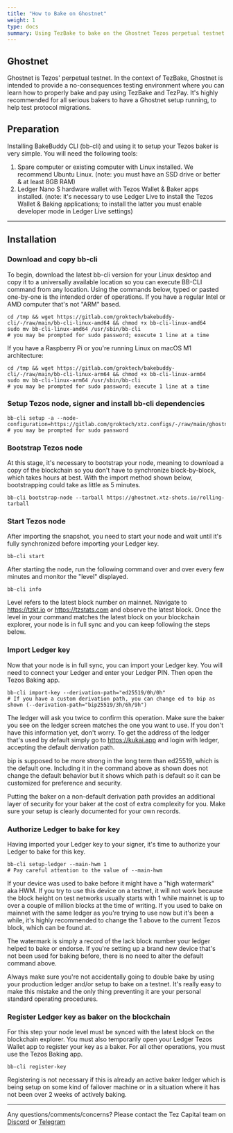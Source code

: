 ```yaml
---
title: "How to Bake on Ghostnet"
weight: 1
type: docs
summary: Using TezBake to bake on the Ghostnet Tezos perpetual testnet
---
```


## Ghostnet

Ghostnet is Tezos' perpetual testnet. In the context of TezBake, Ghostnet is
intended to provide a no-consequences testing environment where you can 
learn how to properly bake and pay using TezBake and TezPay. It's highly
recommended for all serious bakers to have a Ghostnet setup running, to
help test protocol migrations.

## Preparation

Installing BakeBuddy CLI (bb-cli) and using it to setup your Tezos baker is very simple. You will need the following tools:


1. Spare computer or existing computer with Linux installed. We recommend Ubuntu Linux.
   (note: you must have an SSD drive or better & at least 8GB RAM)
2. Ledger Nano S hardware wallet with Tezos Wallet & Baker apps installed.
   (note: it's necessary to use Ledger Live to install the Tezos Wallet & Baking applications; to install the latter you must enable developer mode in Ledger Live settings)

---

## Installation

### Download and copy bb-cli
To begin, download the latest bb-cli version for your Linux desktop and copy it to a universally available location so you can execute BB-CLI command from any location. Using the commands below, typed or pasted one-by-one is the intended order of operations.
If you have a regular Intel or AMD computer that's not "ARM" based.

   ```
   cd /tmp && wget https://gitlab.com/groktech/bakebuddy-cli/-/raw/main/bb-cli-linux-amd64 && chmod +x bb-cli-linux-amd64
   sudo mv bb-cli-linux-amd64 /usr/sbin/bb-cli
   # you may be prompted for sudo password; execute 1 line at a time
   ```
   
If you have a Raspberry Pi or you're running Linux on macOS M1 architecture:

   ```
   cd /tmp && wget https://gitlab.com/groktech/bakebuddy-cli/-/raw/main/bb-cli-linux-arm64 && chmod +x bb-cli-linux-arm64
   sudo mv bb-cli-linux-arm64 /usr/sbin/bb-cli
   # you may be prompted for sudo password; execute 1 line at a time
   ```

### Setup Tezos node, signer and install bb-cli dependencies

   ```
   bb-cli setup -a --node-configuration=https://gitlab.com/groktech/xtz.configs/-/raw/main/ghostnet.json
   # you may be prompted for sudo password
   ```

### Bootstrap Tezos node
At this stage, it's necessary to bootstrap your node, meaning to download a copy of the blockchain so you don't have to synchronize block-by-block, which takes hours at best. With the import method shown below, bootstrapping could take as little as 5 minutes.
  
   ```
   bb-cli bootstrap-node --tarball https://ghostnet.xtz-shots.io/rolling-tarball
   ```

### Start Tezos node
After importing the snapshot, you need to start your node and wait until it's fully synchronized before importing your Ledger key.

   ```
   bb-cli start
   ```

After starting the node, run the following command over and over every few minutes and monitor the "level" displayed.
   
   ```
   bb-cli info
   ```

Level refers to the latest block number on mainnet. Navigate to https://tzkt.io or https://tzstats.com and observe the latest block. Once the level in your command matches the latest block on your blockchain explorer, your node is in full sync and you can keep following the steps below.

### Import Ledger key
Now that your node is in full sync, you can import your Ledger key. You will need to connect your Ledger and enter your Ledger PIN. Then open the Tezos Baking app.

   ```
   bb-cli import-key --derivation-path="ed25519/0h/0h"
   # If you have a custom derivation path, you can change ed to bip as shown (--derivation-path="bip25519/3h/6h/9h")
   ```

The ledger will ask you twice to confirm this operation. Make sure the baker you see on the ledger screen matches the one you want to use. If you don't have this information yet, don't worry. To get the address of the ledger that's used by default simply go to https://kukai.app and login with ledger, accepting the default derivation path.


bip is supposed to be more strong in the long term than ed25519, which is the default one. Including it in the command above as shown does not change the default behavior but it shows which path is default so it can be customized for preference and security. 

Putting the baker on a non-default derivation path provides an additional layer of security for your baker at the cost of extra complexity for you. Make sure your setup is clearly documented for your own records.

### Authorize Ledger to bake for key
Having imported your Ledger key to your signer, it's time to authorize your Ledger to bake for this key.

   ```
   bb-cli setup-ledger --main-hwm 1
   # Pay careful attention to the value of --main-hwm

   ```

If your device was used to bake before it might have a "high watermark" aka HWM. If you try to use this device on a testnet, it will not work because the block height on test networks usually starts with 1 while mainnet is up to over a couple of million blocks at the time of writing.
If you used to bake on mainnet with the same ledger as you're trying to use now but it's been a while, it's highly recommended to change the 1 above to the current Tezos block, which can be found at.

The watermark is simply a record of the lack block number your ledger helped to bake or endorse. If you're setting up a brand new device that's not been used for baking before, there is no need to alter the default command above.

Always make sure you're not accidentally going to double bake by using your production ledger and/or setup to bake on a testnet. It's really easy to make this mistake and the only thing preventing it are your personal standard operating procedures.

### Register Ledger key as baker on the blockchain
For this step your node level must be synced with the latest block on the blockchain explorer. You must also temporarily open your Ledger Tezos Wallet app to register your key as a baker. For all other operations, you must use the Tezos Baking app.

   ```
   bb-cli register-key
   ```

   Registering is not necessary if this is already an active baker ledger which is being setup on some kind of failover machine or in a situation where it has not been over 2 weeks of actively baking.

---

Any questions/comments/concerns? Please contact the Tez Capital team on
[Discord](https://discord.gg/cVGMA4MaNM) or [Telegram](https://t.me/tezcapital) 